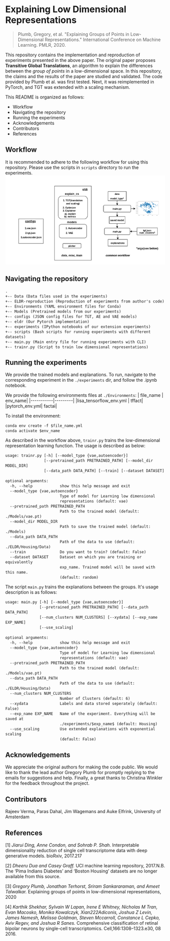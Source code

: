 # Explaining Low Dimensional Representations

> Plumb, Gregory, et al. "Explaining Groups of Points in Low-Dimensional Representations." International Conference on Machine Learning. PMLR, 2020.

This repository contains the implementation and reproduction of experiments presented in the above paper. The original paper proposes **Transitive Global Translations**, an algorithm to explain the differences between the _group of points_ in a low-dimensional space. In this repository, the claims and the results of the paper are studied and validated. The code provided by Plumb et al. was first tested. Next, it was reimplemented in PyTorch, and TGT was extended with a scaling mechanism.

This README is organized as follows:

- Workflow
- Navigating the repository
- Running the experiments
- Acknowledgements
- Contributors
- References

## Workflow

It is recommended to adhere to the following workflow for using this repository. Please use the scripts in `scripts` directory to run the experiments.
![Workflow](https://github.com/elfrink1/FACT/blob/main/imgs/workflow.png?raw=true)

## Navigating the repository

```
.
+-- Data (Data files used in the experiments)
+-- ELDR-reproduction (Reproduction of experiments from author's code)
+-- Environments (YAML environment files for Conda)
+-- Models (Pretrained models from our experiments)
+-- configs (JSON config files for TGT, AE and VAE models)
+-- eldr (Our Pytorch implementation)
+-- experiments (IPython notebooks of our extension experiments)
+-- scripts (Bash scripts for running experiments with different datasets)
+-- main.py (Main entry file for running experiments with CLI)
+-- trainr.py (Script to train low dimensional representations)
```
## Running the experiments
We provide the trained models and explanations. To run, navigate to the corresponding experiment in the `./experiments` dir, and follow the .ipynb notebook.

We provide the following environments files at `./Environments`:
| file_name | env_name|
|-----------|---------|
|lisa_tensorflow_env.yml | tffact|
|pytorch_env.yml| factai|

To install the environment:
```
conda env create -f $file_name.yml
conda activate $env_name
```

As described in the workflow above, `trainr.py` trains the low-dimensional representation learning function.
The usage is described as below:

```
usage: trainr.py [-h] [--model_type {vae,autoencoder}]
                 [--pretrained_path PRETRAINED_PATH] [--model_dir MODEL_DIR]
                 [--data_path DATA_PATH] [--train] [--dataset DATASET]

optional arguments:
  -h, --help            show this help message and exit
  --model_type {vae,autoencoder}
                        Type of model for Learning low dimensional
                        representations (default: vae)
  --pretrained_path PRETRAINED_PATH
                        Path to the trained model (default: ./Models/vae.pt)
  --model_dir MODEL_DIR
                        Path to save the trained model (default: ./Models)
  --data_path DATA_PATH
                        Path of the data to use (default: ./ELDR/Housing/Data)
  --train               Do you want to train? (default: False)
  --dataset DATASET     Dataset on which you are training or equivalently
                        exp_name. Trained model will be saved with this name.
                        (default: random)
```
The script `main.py` trains the explanations between the groups. It's usage description is as follows:

```
usage: main.py [-h] [--model_type {vae,autoencoder}]
               [--pretrained_path PRETRAINED_PATH] [--data_path DATA_PATH]
               [--num_clusters NUM_CLUSTERS] [--xydata] [--exp_name EXP_NAME]
               [--use_scaling]

optional arguments:
  -h, --help            show this help message and exit
  --model_type {vae,autoencoder}
                        Type of model for Learning low dimensional
                        representations (default: vae)
  --pretrained_path PRETRAINED_PATH
                        Path to the trained model (default: ./Models/vae.pt)
  --data_path DATA_PATH
                        Path of the data to use (default: ./ELDR/Housing/Data)
  --num_clusters NUM_CLUSTERS
                        Number of Clusters (default: 6)
  --xydata              Labels and data stored seperately (default: False)
  --exp_name EXP_NAME   Name of the experiment. Everything will be saved at
                        ./experiments/$exp_name$ (default: Housing)
  --use_scaling         Use extended explanations with exponential scaling
                        (default: False)
```

## Acknowledgements
We appreciate the original authors for making the code public. We would like to thank the lead author Gregory Plumb for promptly replying to the emails for suggestions and help. Finally, a great thanks to Christina Winkler for the feedback throughout the project.


## Contributors

Rajeev Verma, Paras Dahal, Jim Wagemans and Auke Elfrink, University of Amsterdam

## References

[1] _Jiarui Ding, Anne Condon, and Sohrab P. Shah._ Interpretable dimensionality reduction of single cell transcriptome data with deep generative models. bioRxiv, 2017.217

[2] _Dheeru Dua and Casey Graff._ UCI machine learning repository, 2017.N.B. The ‘Pima Indians Diabetes’ and ‘Boston Housing’ datasets are no longer available from this source.

[3] _Gregory Plumb, Jonathan Terhorst, Sriram Sankararaman, and Ameet Talwalkar._ Explaining groups of points in low-dimensional representations, 2020

[4] _Karthik Shekhar, Sylvain W Lapan, Irene E Whitney, Nicholas M Tran, Evan Macosko, Monika Kowalczyk, Xian222Adiconis, Joshua Z Levin, James Nemesh, Melissa Goldman, Steven Mccarroll, Constance L Cepko, Aviv Regev, and Joshua R Sanes._ Comprehensive classification of retinal bipolar neurons by single-cell transcriptomics. Cell,166:1308–1323.e30, 08 2016.
